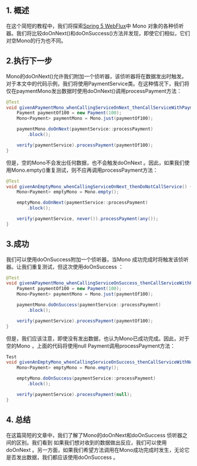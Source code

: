 ## 1. 概述

在这个简短的教程中，我们将探索[Spring 5 WebFlux](https://www.baeldung.com/spring-webflux)中 Mono 对象的各种侦听器。我们将比较doOnNext()和doOnSuccess()方法并发现，即使它们相似，它们对空Mono的行为也不同。

## 2.执行下一步

Mono的doOnNext()允许我们附加一个侦听器，该侦听器将在数据发出时触发。对于本文中的代码示例，我们将使用PaymentService类。在这种情况下，我们将仅在paymentMono发出数据时使用doOnNext()调用processPayment方法：

```java
@Test
void givenAPaymentMono_whenCallingServiceOnNext_thenCallServiceWithPayment() {
    Payment paymentOf100 = new Payment(100);
    Mono<Payment> paymentMono = Mono.just(paymentOf100);

    paymentMono.doOnNext(paymentService::processPayment)
        .block();

    verify(paymentService).processPayment(paymentOf100);
}

```

但是，空的Mono不会发出任何数据，也不会触发doOnNext 。因此，如果我们使用Mono.empty()重复测试，则不应再调用processPayment方法：

```java
@Test
void givenAnEmptyMono_whenCallingServiceOnNext_thenDoNotCallService() {
    Mono<Payment> emptyMono = Mono.empty();

    emptyMono.doOnNext(paymentService::processPayment)
        .block();

    verify(paymentService, never()).processPayment(any());
}
```

## 3.成功

我们可以使用doOnSuccess附加一个侦听器，当Mono 成功完成时将触发该侦听器。让我们重复测试，但这次使用doOnSuccess ：

```java
@Test
void givenAPaymentMono_whenCallingServiceOnSuccess_thenCallServiceWithPayment() {
    Payment paymentOf100 = new Payment(100);
    Mono<Payment> paymentMono = Mono.just(paymentOf100);

    paymentMono.doOnSuccess(paymentService::processPayment)
        .block();

    verify(paymentService).processPayment(paymentOf100);
}
```

但是，我们应该注意，即使没有发出数据，也认为Mono已成功完成。因此，对于空的Mono ，上面的代码将使用null Payment调用processPayment方法：

```java
Test
void givenAnEmptyMono_whenCallingServiceOnSuccess_thenCallServiceWithNull() {
    Mono<Payment> emptyMono = Mono.empty();

    emptyMono.doOnSuccess(paymentService::processPayment)
        .block();

    verify(paymentService).processPayment(null);
}
```

## 4. 总结

在这篇简短的文章中，我们了解了Mono的doOnNext和doOnSuccess 侦听器之间的区别。我们看到 如果我们想对收到的数据做出反应，我们可以使用doOnNext 。另一方面，如果我们希望方法调用在Mono成功完成时发生，无论它是否发出数据，我们都应该使用doOnSuccess 。